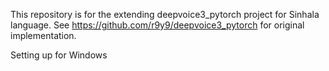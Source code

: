 This repository is for the extending deepvoice3_pytorch project for Sinhala language.
See https://github.com/r9y9/deepvoice3_pytorch for original implementation.

Setting up for Windows
